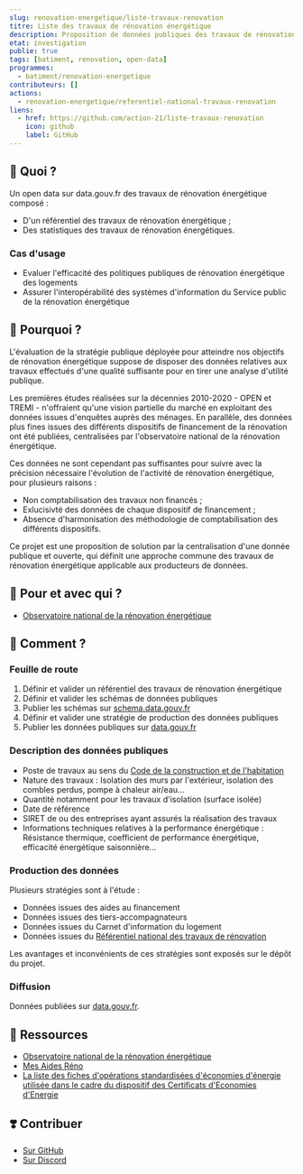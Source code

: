 ```yaml
---
slug: renovation-energetique/liste-travaux-renovation
titre: Liste des travaux de rénovation énergétique
description: Proposition de données publiques des travaux de rénovation énergétique.
etat: investigation
publie: true
tags: [batiment, renovation, open-data]
programmes:
  - batiment/renovation-energetique
contributeurs: []
actions:
  - renovation-energetique/referentiel-national-travaux-renovation
liens:
  - href: https://github.com/action-21/liste-travaux-renovation
    icon: github
    label: GitHub
---
```


## 🎯 Quoi ?

Un open data sur data.gouv.fr des travaux de rénovation énergétique composé :

- D'un référentiel des travaux de rénovation énergétique ;
- Des statistiques des travaux de rénovation énergétiques.

### Cas d'usage

- Evaluer l'efficacité des politiques publiques de rénovation énergétique des logements
- Assurer l'interopérabilité des systèmes d'information du Service public de la rénovation énergétique

## 💬 Pourquoi ?

L'évaluation de la stratégie publique déployée pour atteindre nos objectifs de rénovation énergétique suppose de disposer des données relatives aux travaux effectués d'une qualité suffisante pour en tirer une analyse d'utilité publique.

Les premières études réalisées sur la décennies 2010-2020 - OPEN et TREMI - n'offraient qu'une vision partielle du marché en exploitant des données issues d'enquêtes auprès des ménages. En parallèle, des données plus fines issues des différents dispositifs de financement de la rénovation ont été publiées, centralisées par l'observatoire national de la rénovation énergétique.

Ces données ne sont cependant pas suffisantes pour suivre avec la précision nécessaire l'évolution de l'activité de rénovation énergétique, pour plusieurs raisons :

- Non comptabilisation des travaux non financés ;
- Exlucisivté des données de chaque dispositif de financement ;
- Absence d'harmonisation des méthodologie de comptabilisation des différents dispositifs.

Ce projet est une proposition de solution par la centralisation d'une donnée publique et ouverte, qui définit une approche commune des travaux de rénovation énergétique applicable aux producteurs de données.

## 🤝 Pour et avec qui ?

- [Observatoire national de la rénovation énergétique](https://www.ecologie.gouv.fr/politiques-publiques/observatoire-national-renovation-energetique)

## 🚀 Comment ?

### Feuille de route

1. Définir et valider un référentiel des travaux de rénovation énergétique
2. Définir et valider les schémas de données publiques
3. Publier les schémas sur [schema.data.gouv.fr](https://schema.data.gouv.fr/)
4. Définir et valider une stratégie de production des données publiques
5. Publier les données publiques sur [data.gouv.fr](https://data.gouv.fr/)

### Description des données publiques

- Poste de travaux au sens du [Code de la construction et de l'habitation](https://www.legifrance.gouv.fr/codes/article_lc/LEGIARTI000043976954)
- Nature des travaux : Isolation des murs par l'extérieur, isolation des combles perdus, pompe à chaleur air/eau...
- Quantité notamment pour les travaux d'isolation (surface isolée)
- Date de référence
- SIRET de ou des entreprises ayant assurés la réalisation des travaux
- Informations techniques relatives à la performance énergétique : Résistance thermique, coefficient de performance énergétique, efficacité énergétique saisonnière...

### Production des données

Plusieurs stratégies sont à l'étude :

- Données issues des aides au financement
- Données issues des tiers-accompagnateurs
- Données issues du Carnet d'information du logement
- Données issues du [Référentiel national des travaux de rénovation](https://action-21.fr/actions/renovation-energetique/referentiel-national-travaux-renovation)

Les avantages et inconvénients de ces stratégies sont exposés sur le dépôt du projet.

### Diffusion

Données publiées sur [data.gouv.fr](https://data.gouv.fr).

## 🧩 Ressources

- [Observatoire national de la rénovation énergétique](https://www.ecologie.gouv.fr/politiques-publiques/observatoire-national-renovation-energetique)
- [Mes Aides Réno](https://github.com/betagouv/reno)
- [La liste des fiches d'opérations standardisées d'économies d'énergie utilisée dans le cadre du dispositif des Certificats d'Economies d'Energie](https://github.com/CeeConnect/repertoire)

## ❣️ Contribuer

- [Sur GitHub](https://github.com/actoin-21/liste-travaux-renovation)
- [Sur Discord](https://discord.com/channels/1385249065536720966/1385892491789598773)
